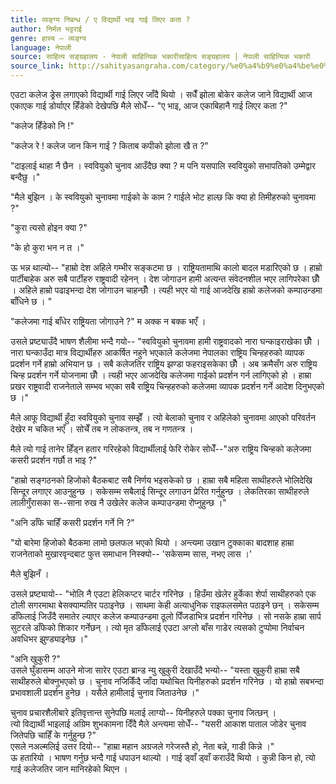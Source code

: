 ```yaml
---
title: व्यङ्ग्य निबन्ध / ए विद्यार्थी भाइ गाई लिएर कता ?
author: निर्मल भट्टराई
genre: हास्य – व्यङ्ग्य
language: नेपाली
source: साहित्य सङ्ग्रहालय - नेपाली साहित्यिक भकारीसाहित्य सङ्ग्रहालय | नेपाली साहित्यिक भकारी
source_link: http://sahityasangraha.com/category/%e0%a4%b9%e0%a4%be%e0%a4%b8%e0%a5%8d%e0%a4%af-%e0%a4%b5%e0%a5%8d%e0%a4%af%e0%a4%99%e0%a5%8d%e0%a4%97%e0%a5%8d%e0%a4%af/
---
```


एउटा कलेज ड्रेस लगाएको विद्यार्थी गाई लिएर जाँदै थियो । सधैँ झोला बोकेर कलेज जाने विद्यार्थी आज एकाएक गाई डोर्याएर हिँडेको देखेपछि मैले सोधेँ-- "ए भाइ, आज एकाबिहानै गाई लिएर कता ?"

"कलेज हिँडेको नि !"

"कलेज रे ! कलेज जान किन गाई ? किताब कपीको झोला खै त ?"

"दाइलाई थाहा नै छैन । स्ववियुको चुनाव आउँदैछ क्या ? म पनि यसपालि स्ववियुको सभापतिको उम्मेद्वार बन्दैछु ।"

"मैले बुझिन । के स्ववियुको चुनावमा गाईको के काम ? गाईले भोट हाल्छ कि क्या हो तिमीहरुको चुनावमा ?"

"कुरा त्यसो होइन क्या ?"

"के हो कुरा भन न त ।"

ऊ भन्न थाल्यो-- "हाम्रो देश अहिले गम्भीर सङ्कटमा छ । राष्ट्रियतामाथि कालो बादल मडारिएको छ । हाम्रो पार्टीबाहेक अरु सबै पार्टीहरु राष्ट्रवादी रहेनन् । देश जोगाउन हामी अत्यन्त संवेदनशील भएर लागिपरेका छौँ । अहिले हाम्रो पढाइभन्दा देश जोगाउन चाहन्छौँ । त्यही भएर यो गाई आजदेखि हाम्रो कलेजको कम्पाउन्डमा बाँधिने छ । "

"कलेजमा गाई बाँधेर राष्ट्रियता जोगाउने ?" म अक्क न बक्क भएँ ।

उसले प्रष्ट्याउँदै भाषण शैलीमा भन्दै गयो-- "स्ववियुको चुनावमा हामी राष्ट्रवादको नारा घन्काइराखेका छौँ । नारा घन्काउँदा मात्र विद्यार्थीहरु आकर्षित नहुने भएकाले कलेजमा नेपालका राष्ट्रिय चिन्हहरुको व्यापक प्रदर्शन गर्ने हाम्रो अभियान छ । सबै कलेजतिर राष्ट्रिय झण्डा फहराइसकेका छौँ । अब क्रमैसँग अरु राष्ट्रिय चिन्ह प्रदर्शन गर्ने योजनामा छौँ । त्यही भएर आजदेखि कलेजमा गाईको प्रदर्शन गर्न लागिएको हो । हाम्रा प्रखर राष्ट्रवादी राजनेताले सम्भव भएका सबै राष्ट्रिय चिन्हहरुको कलेजमा व्यापक प्रदर्शन गर्ने आदेश दिनुभएको छ ।"

मैले आफू विद्यार्थी हुँदा स्ववियुको चुनाव सम्झेँ । त्यो बेलाको चुनाव र अहिलेको चुनावमा आएको परिवर्तन देखेर म चकित भएँ । सोचेँ तब न लोकतन्त्र, तब न गणतन्त्र ।

मैले त्यो गाई तानेर हिँड्न हतार गरिरहेको विद्यार्थीलाई फेरि रोकेर सोधेँ--"अरु राष्ट्रिय चिन्हको कलेजमा कसरी प्रदर्शन गर्छौ त भाइ ?"

"हाम्रो सङ्गठनको हिजोको बैठकबाट सबै निर्णय भइसकेको छ । हाम्रा सबै महिला साथीहरुले भोलिदेखि सिन्दूर लगाएर आउनुहुन्छ । सकेसम्म सबैलाई सिन्दूर लगाउन प्रेरित गर्नुहुन्छ । लेकतिरका साथीहरुले लालीगुँरासका स--साना रुख नै उखेलेर कलेज कम्पाउन्डमा रोप्नुहुन्छ ।"

"अनि डाँफे चाहिँ कसरी प्रदर्शन गर्ने नि ?"

"यो बारेमा हिजोको बैठकमा लामो छलफल भएको थियो । अन्त्यमा उखान टुक्काका बादशाह हाम्रा राजनेताको मुखारवृन्दबाट फुत्त समाधान निस्क्यो-- 'सकेसम्म सास, नभए लास ।'

मैले बुझिनँ ।

उसले प्रष्ट्यायो-- "भोलि नै एउटा हेलिकप्टर चार्टर गरिनेछ । हिउँमा खेलेर हुर्केका शेर्पा साथीहरुको एक टोली सगरमाथा बेसक्याम्पतिर पठाइनेछ । साथमा केही अत्याधुनिक राइफलसमेत पठाइने छन् । सकेसम्म डाँफेलाई जिउँदै समातेर ल्याएर कलेज कम्पाउन्डमा ठूलो पिँजडाभित्र प्रदर्शन गरिनेछ । सो नसके हाम्रा सार्प सुटरले डाँफेको शिकार गर्नेछन् । त्यो मृत डाँफेलाई एउटा अग्लो बाँस गाडेर त्यसको टुप्पोमा निर्वाचन अवधिभर झुण्ड्याइनेछ ।"

"अनि खुकुरी ?"  
उसले घुँडासम्म आउने मोजा सारेर एउटा ब्रान्ड न्यु खुकुरी देखाउँदै भन्यो-- "यस्ता खुकुरी हाम्रा सबै साथीहरुले बोक्नुभएको छ । चुनाव नजिकिँदै जाँदा यथोचित यिनीहरुको प्रदर्शन गरिनेछ । यो हाम्रो सबभन्दा प्रभावशाली प्रदर्शन हुनेछ । यसैले हामीलाई चुनाव जिताउनेछ ।"

चुनाव प्रचारशैलीबारे इतिवृत्तान्त सुनेपछि मलाई लाग्यो-- यिनीहरुले पक्का चुनाव जित्छन् ।  
त्यो विद्यार्थी भाइलाई अग्रिम शुभकामना दिँदै मैले अन्त्यमा सोधेँ-- "यसरी आकाश पाताल जोडेर चुनाव जितेपछि चाहिँ के गर्नुहुन्छ ?"  
एसले नअल्मलिई उत्तर दियो-- "हाम्रा महान अग्रजले गरेजस्तै हो, नेता बन्ने, गाडी किन्ने ।"  
ऊ हतारियो । भाषण गर्नुछ भन्दै गाई धपाउन थाल्यो । गाई ड्वाँ ड्वाँ कराउँदै थियो । कुन्नी किन हो, त्यो गाई कलेजतिर जान मानिरहेको थिएन ।
